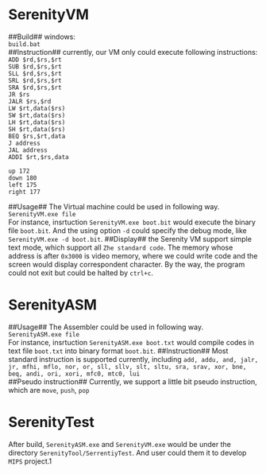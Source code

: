 # SerenityVM #
##Build##
windows:<br>
`build.bat`<br>
##Instruction##
currently, our VM only could execute following instructions:<br>
`ADD $rd,$rs,$rt`<br>
`SUB $rd,$rs,$rt`<br>
`SLL $rd,$rs,$rt`<br>
`SRL $rd,$rs,$rt`<br>
`SRA $rd,$rs,$rt`<br>
`JR $rs`<br>
`JALR $rs,$rd`<br>
`LW $rt,data($rs)`<br>
`SW $rt,data($rs)`<br>
`LH $rt,data($rs)`<br>
`SH $rt,data($rs)`<br>
`BEQ $rs,$rt,data`<br>
`J address`<br>
`JAL address`<br>
`ADDI $rt,$rs,data`<br>

~~~
up 172
down 180
left 175
right 177
~~~ 

##Usage##
The Virtual machine could be used in following way.<br>
`SerenityVM.exe file`<br>
For instance, insrtuction `SerenityVM.exe boot.bit` would execute the binary file `boot.bit`. And the using option `-d` could specify the debug mode, like `SerenityVM.exe -d boot.bit`.
##Display##
the Serenity VM support simple text mode, which support all `Zhe standard code`. The memory whose address is after `0x3000` is video memory, where we could write code and the screen would display correspondent character. By the way, the program could not exit but could be halted by `ctrl+c`.


# SerenityASM #
##Usage##
The Assembler could be used in following way.<br>
`SerenityASM.exe file`<br>
For instance, insrtuction `SerenityASM.exe boot.txt` would compile codes in text file `boot.txt` into binary format `boot.bit`.
##Instruction##
Most standard instruction is supported currently, including `add, addu, and, jalr, jr, mfhi, mflo, nor, or, sll, sllv, slt, sltu, sra, srav, xor, bne, beq, andi, ori, xori, mfc0, mtc0, lui`
<br>
##Pseudo instruction##
Currently, we support a little bit pseudo instruction, which are `move`, `push`, `pop`


# SerenityTest
After build, `SerenityASM.exe` and `SerenityVM.exe` would be under the directory `SerenityTool/SerrentiyTest`. And user could them it to develop `MIPS` project.1